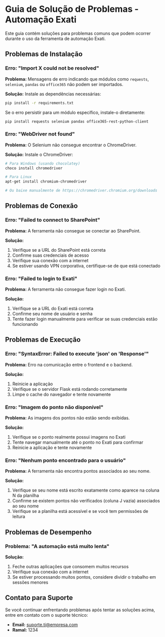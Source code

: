 # Guia de Solução de Problemas - Automação Exati

Este guia contém soluções para problemas comuns que podem ocorrer durante o uso da ferramenta de automação Exati.

## Problemas de Instalação

### Erro: "Import X could not be resolved"

**Problema:** Mensagens de erro indicando que módulos como `requests`, `selenium`, `pandas` ou `office365` não podem ser importados.

**Solução:** Instale as dependências necessárias:

```bash
pip install -r requirements.txt
```

Se o erro persistir para um módulo específico, instale-o diretamente:

```bash
pip install requests selenium pandas office365-rest-python-client
```

### Erro: "WebDriver not found"

**Problema:** O Selenium não consegue encontrar o ChromeDriver.

**Solução:** Instale o ChromeDriver:

```bash
# Para Windows (usando chocolatey)
choco install chromedriver

# Para Linux
apt-get install chromium-chromedriver

# Ou baixe manualmente de https://chromedriver.chromium.org/downloads
```

## Problemas de Conexão

### Erro: "Failed to connect to SharePoint"

**Problema:** A ferramenta não consegue se conectar ao SharePoint.

**Solução:**
1. Verifique se a URL do SharePoint está correta
2. Confirme suas credenciais de acesso
3. Verifique sua conexão com a internet
4. Se estiver usando VPN corporativa, certifique-se de que está conectado

### Erro: "Failed to login to Exati"

**Problema:** A ferramenta não consegue fazer login no Exati.

**Solução:**
1. Verifique se a URL do Exati está correta
2. Confirme seu nome de usuário e senha
3. Tente fazer login manualmente para verificar se suas credenciais estão funcionando

## Problemas de Execução

### Erro: "SyntaxError: Failed to execute 'json' on 'Response'"

**Problema:** Erro na comunicação entre o frontend e o backend.

**Solução:**
1. Reinicie a aplicação
2. Verifique se o servidor Flask está rodando corretamente
3. Limpe o cache do navegador e tente novamente

### Erro: "Imagem do ponto não disponível"

**Problema:** As imagens dos pontos não estão sendo exibidas.

**Solução:**
1. Verifique se o ponto realmente possui imagens no Exati
2. Tente navegar manualmente até o ponto no Exati para confirmar
3. Reinicie a aplicação e tente novamente

### Erro: "Nenhum ponto encontrado para o usuário"

**Problema:** A ferramenta não encontra pontos associados ao seu nome.

**Solução:**
1. Verifique se seu nome está escrito exatamente como aparece na coluna N da planilha
2. Confirme se existem pontos não verificados (coluna J vazia) associados ao seu nome
3. Verifique se a planilha está acessível e se você tem permissões de leitura

## Problemas de Desempenho

### Problema: "A automação está muito lenta"

**Solução:**
1. Feche outras aplicações que consomem muitos recursos
2. Verifique sua conexão com a internet
3. Se estiver processando muitos pontos, considere dividir o trabalho em sessões menores

## Contato para Suporte

Se você continuar enfrentando problemas após tentar as soluções acima, entre em contato com o suporte técnico:

- **Email:** suporte.ti@empresa.com
- **Ramal:** 1234
